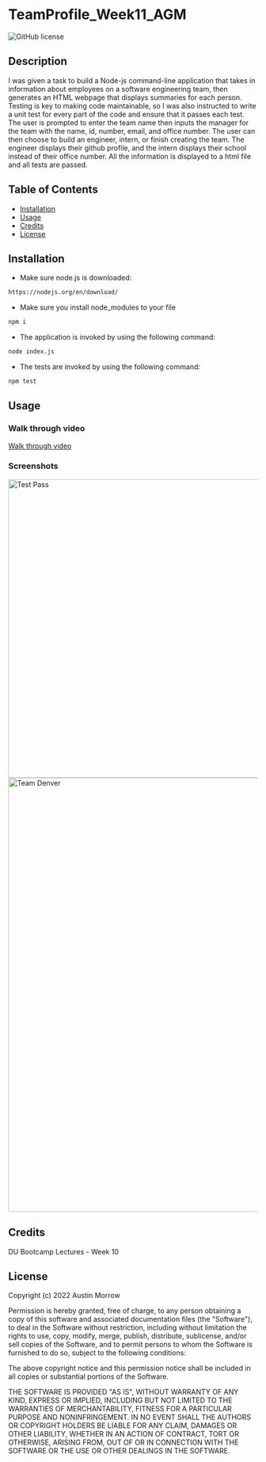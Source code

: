 # TeamProfile_Week11_AGM
![GitHub license](https://img.shields.io/badge/license-MIT-yellow.svg)
## Description
I was given a task to build a Node-js command-line application that takes in information about employees on a software engineering team, then generates an HTML webpage that displays summaries for each person. Testing is key to making code maintainable, so I was also instructed to write a unit test for every part of the code and ensure that it passes each test. The user is prompted to enter the team name then inputs the manager for the team with the name, id, number, email, and office number. The user can then choose to build an engineer, intern, or finish creating the team. The engineer displays their github profile, and the intern displays their school instead of their office number. All the information is displayed to a html file and all tests are passed.

## Table of Contents
- [Installation](#installation)
- [Usage](#usage)
- [Credits](#credits)
- [License](#license)

## Installation
- Make sure node.js is downloaded:
```bash
https://nodejs.org/en/download/
```
- Make sure you install node_modules to your file
```bash
npm i
```

- The application is invoked by using the following command:
```bash
node index.js
```
- The tests are invoked by using the following command:
 ```bash
npm test
```

## Usage

### Walk through video

<a href="https://youtu.be/2d3dGCtHy7o" target="_blank">Walk through video</a>

### Screenshots

<img width="603" alt="Test Pass" src="https://user-images.githubusercontent.com/82473623/159051835-b2b6b4d9-6f01-407e-9d25-5779b3253c13.png">
<img width="877" alt="Team Denver" src="https://user-images.githubusercontent.com/82473623/159051846-bdef57b7-1e6f-42f9-b880-d4b1e7f61002.png">


## Credits
DU Bootcamp Lectures - Week 10

## License

Copyright (c) 2022 Austin Morrow

Permission is hereby granted, free of charge, to any person obtaining a copy
of this software and associated documentation files (the "Software"), to deal
in the Software without restriction, including without limitation the rights
to use, copy, modify, merge, publish, distribute, sublicense, and/or sell
copies of the Software, and to permit persons to whom the Software is
furnished to do so, subject to the following conditions:

The above copyright notice and this permission notice shall be included in all
copies or substantial portions of the Software.

THE SOFTWARE IS PROVIDED "AS IS", WITHOUT WARRANTY OF ANY KIND, EXPRESS OR
IMPLIED, INCLUDING BUT NOT LIMITED TO THE WARRANTIES OF MERCHANTABILITY,
FITNESS FOR A PARTICULAR PURPOSE AND NONINFRINGEMENT. IN NO EVENT SHALL THE
AUTHORS OR COPYRIGHT HOLDERS BE LIABLE FOR ANY CLAIM, DAMAGES OR OTHER
LIABILITY, WHETHER IN AN ACTION OF CONTRACT, TORT OR OTHERWISE, ARISING FROM,
OUT OF OR IN CONNECTION WITH THE SOFTWARE OR THE USE OR OTHER DEALINGS IN THE
SOFTWARE.
